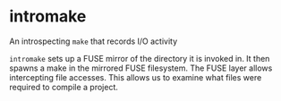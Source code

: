 # intromake
An introspecting `make` that records I/O activity

`intromake` sets up a FUSE mirror of the directory it is invoked in.
It then spawns a make in the mirrored FUSE filesystem. The FUSE layer
allows intercepting file accesses. This allows us to examine what files
were required to compile a project.
